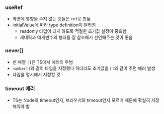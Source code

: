 ### useRef

- 화면에 영향을 주지 않는 것들은 `ref`로 만듦
- initialValue에 따라 type definition이 달라짐
  - readonly 타입이 되지 않도록 적절한 초기값 설정이 중요함
  - 제네릭과 매개변수의 형태를 잘 참조해서 선언해주는 것이 좋음

### never[]

- 빈 배열 `[]`은 TS에서 에러의 주범
- `number[]`와 같이 타입을 지정했다 하더라도 초기값을 `[]`와 같이 주면 에러 발생
- 타입을 명시해서 지정할 것

### timeout 에러

- TS는 Node의 timeout인지, 브라우저의 timeout인지 모르기 때문에 확실히 지정해줘야 함
